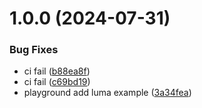 # 1.0.0 (2024-07-31)


### Bug Fixes

* ci fail ([b88ea8f](https://github.com/sakitam-fdd/rsbuild-plugin-glsl/commit/b88ea8f60b8e4e80de719b5a3cc681718467a30b))
* ci fail ([c69bd19](https://github.com/sakitam-fdd/rsbuild-plugin-glsl/commit/c69bd19aba9362d963fffdf54cb171623084e9b3))
* playground add luma example ([3a34fea](https://github.com/sakitam-fdd/rsbuild-plugin-glsl/commit/3a34fea1f438e763f4ab4fa1cf80a04254185eab))
